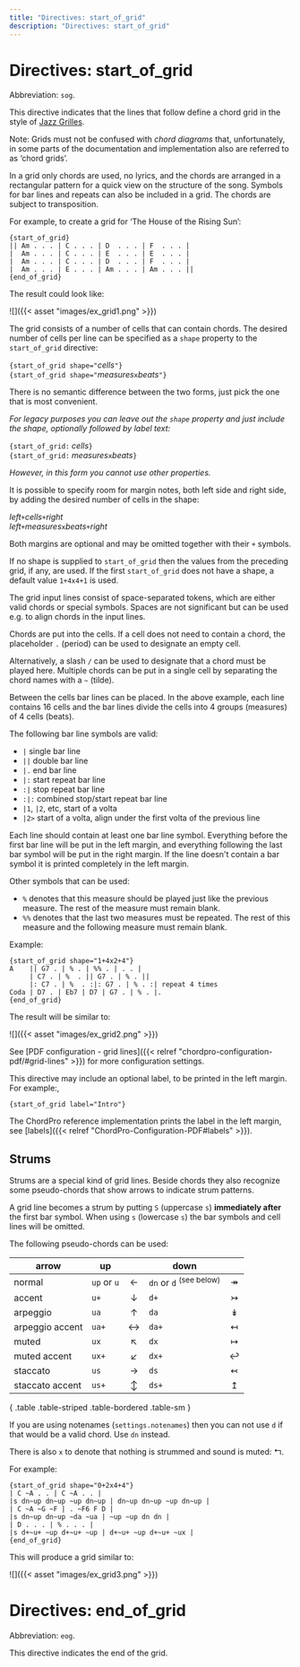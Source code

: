 ```yaml
---
title: "Directives: start_of_grid"
description: "Directives: start_of_grid"
---
```


# Directives: start_of_grid

Abbreviation: `sog`.

This directive indicates that the lines that follow define a chord
grid in the style of [Jazz
Grilles](https://fr.wikipedia.org/wiki/Grille_harmonique).

Note: Grids must not be confused with _chord diagrams_ that,
unfortunately, in some parts of the documentation and implementation
also are referred to as ‘chord grids’.

In a grid only chords are used, no lyrics, and the chords are arranged
in a rectangular pattern for a quick view on the structure of the
song. Symbols for bar lines and repeats can also be included in a
grid. The chords are subject to transposition.

For example, to create a grid for ‘The House of the Rising Sun’:

    {start_of_grid}
    || Am . . . | C . . . | D  . . . | F  . . . |
    |  Am . . . | C . . . | E  . . . | E  . . . |
    |  Am . . . | C . . . | D  . . . | F  . . . |
    |  Am . . . | E . . . | Am . . . | Am . . . ||
    {end_of_grid}

The result could look like:

![]({{< asset "images/ex_grid1.png" >}})

The grid consists of a number of cells that can contain chords. The
desired number of cells per line can be specified as a `shape`
property to the `start_of_grid` directive:

`{start_of_grid shape="`_cells_`"}`  
`{start_of_grid shape="`_measures_`x`_beats_`"}`

There is no semantic difference between the two forms, just pick the
one that is most convenient.

_For legacy purposes you can leave out the `shape` property and just
include the shape, optionally followed by label text:_

`{start_of_grid:` _cells_`}`  
`{start_of_grid:` _measures_`x`_beats_`}`

_However, in this form you cannot use other properties._

It is possible to specify room for margin notes, both left side and
right side, by adding the desired number of cells in the shape:

_left_`+`_cells_`+`_right_  
_left_`+`_measures_`x`_beats_`+`_right_

Both margins are optional and may be omitted together with their `+` symbols.

If no shape is supplied to `start_of_grid` then the values from the
preceding grid, if any, are used. If the first `start_of_grid` does
not have a shape, a default value `1+4x4+1` is used.

The grid input lines consist of space-separated tokens, which are
either valid chords or special symbols. Spaces are not significant but
can be used e.g. to align chords in the input lines.

Chords are put into the cells. If a cell does not need to contain a
chord, the placeholder `.` (period) can be used to designate an empty
cell.

Alternatively, a slash `/` can be used to designate that a
chord must be played here.
Multiple chords can be put in a single cell by separating the chord
names with a `~` (tilde).

Between the cells bar lines can be placed. In the above example, each line contains 16 cells and the bar lines divide the cells into 4 groups (measures) of 4 cells (beats). 

The following bar line symbols are valid:

* `|` single bar line
* `||` double bar line
* `|.` end bar line
* `|:` start repeat bar line
* `:|` stop repeat bar line
* `:|:` combined stop/start repeat bar line
* `|1`, `|2`, etc, start of a volta
* `|2>` start of a volta, align under the first volta of the previous line

Each line should contain at least one bar line symbol. Everything
before the first bar line will be put in the left margin, and
everything following the last bar symbol will be put in the right
margin. If the line doesn't contain a bar symbol it is printed
completely in the left margin.

Other symbols that can be used:

* `%` denotes that this measure should be played just like the previous measure. The rest of the measure must remain blank.
* `%%` denotes that the last two measures must be repeated. The rest of this measure and the following measure must remain blank.

Example:

    {start_of_grid shape="1+4x2+4"}
    A    || G7 . | % . | %% . | . . |
         | C7 . | %  . || G7 . | % . ||
         |: C7 . | %  . :|: G7 . | % . :| repeat 4 times
    Coda | D7 . | Eb7 | D7 | G7 . | % . |.
    {end_of_grid}

The result will be similar to:

![]({{< asset "images/ex_grid2.png" >}})

See [PDF configuration - grid lines]({{< relref "chordpro-configuration-pdf/#grid-lines" >}}) for more configuration settings.

This directive may include an optional label, to be printed in the
left margin. For example:,

    {start_of_grid label="Intro"}

The ChordPro reference implementation prints the label in the left
margin, see [labels]({{< relref "ChordPro-Configuration-PDF#labels" >}}).

## Strums

Strums are a special kind of grid lines. Beside chords they also
recognize some pseudo-chords that show arrows to indicate strum
patterns.

A grid line becomes a strum by putting `S` (uppercase `s`)
**immediately after** the first bar symbol. When using `s` (lowercase
`s`) the bar symbols and cell lines will be omitted.

The following pseudo-chords can be used:
 
| arrow           | up          |                                   | down        |                                   |
|-----------------|-------------|:---------------------------------:|-------------|:---------------------------------:|
| normal          | `up` or `u` | <span class="sym">&#x2190;</span> | `dn` or `d` <sup>(see below)</sup> | <span class="sym">&#x21a0;</span> |
| accent          | `u+`        | <span class="sym">&#x2193;</span> | `d+`        | <span class="sym">&#x21a3;</span> |
| arpeggio        | `ua`        | <span class="sym">&#x2191;</span> | `da`        | <span class="sym">&#x21a1;</span> |
| arpeggio accent | `ua+`       | <span class="sym">&#x2194;</span> | `da+`       | <span class="sym">&#x21a4;</span> |
| muted           | `ux`        | <span class="sym">&#x2196;</span> | `dx`        | <span class="sym">&#x21a6;</span> |
| muted accent    | `ux+`       | <span class="sym">&#x2199;</span> | `dx+`       | <span class="sym">&#x21a9;</span> |
| staccato        | `us`        | <span class="sym">&#x2192;</span> | `ds`        | <span class="sym">&#x21a2;</span> |
| staccato accent | `us+`       | <span class="sym">&#x2195;</span> | `ds+`       | <span class="sym">&#x21a5;</span> |
{ .table .table-striped .table-bordered .table-sm }

If you are using notenames (`settings.notenames`) then you can
not use `d` if that would be a valid chord. Use `dn` instead.

There is also `x` to denote that nothing is strummed and sound is
muted: <span class="sym">&#x21b0;</span>.


For example:

````
{start_of_grid shape="0+2x4+4"}
| C ~A . . | C ~A . . |
|s dn~up dn~up ~up dn~up | dn~up dn~up ~up dn~up |
| C ~A ~G ~F | . ~F6 F D |
|s dn~up dn~up ~da ~ua | ~up ~up dn dn |
| D . . . | % . . . |
|s d+~u+ ~up d+~u+ ~up | d+~u+ ~up d+~u+ ~ux |
{end_of_grid}
````

This will produce a grid similar to:

![]({{< asset "images/ex_grid3.png" >}})

# Directives: end_of_grid

Abbreviation: `eog`.

This directive indicates the end of the grid.
